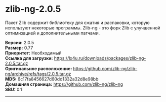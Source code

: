 # zlib-ng-2.0.5

Пакет Zlib содержит библиотеку для сжатия и распаковки, которую используют некоторые программы. Zlib-ng - это форк Zlib с улучшенной оптимизацией и дополнительными патчами.

**Версия:** 2.0.5
<br />
**Размер:** 0.77
<br />
**Приоритет:** Необходимый
<br />
**Ссылка для загрузки:** https://lx4u.ru/downloads/packages/zlib-ng-2.0.5.tar.gz
<br />
**Оригинальное расположение:** https://github.com/zlib-ng/zlib-ng/archive/refs/tags/2.0.5.tar.gz
<br />
**MD5:** 6c17fa8456627d60dd1332a32d8e98bb
<br />
**Домашняя страница:** https://github.com/zlib-ng/zlib-ng
        <br />**SBU:** 0.1

***
            